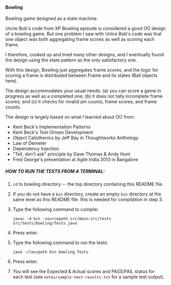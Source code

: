 #### Bowling

Bowling game designed as a state machine.

Uncle Bob's code from XP Bowling episode is considered a good OO design of a 
bowling game. But one problem I saw with Unlce Bob's code was that one object 
was both aggregating frame scores as well as scoring each frame.

I therefore, cooked up and tried many other designs, and I eventually found the 
design using the state pattern as the only satisfactory one.

With this design, Bowling just aggregates frame scores, and the logic for 
scoring a frame is distributed between Frame and its states (Ball objects here).

The design accommodates your usual needs: (a) you can score a game in progress 
as well as a completed one; (b) it does not tally incomplete frame scores; and 
(c) it checks for invalid pin counts, frame scores, and frame counts.

The design is largely based on what I learned about OO from:

- Kent Beck's Implementation Patterns
- Kent Beck's Test-Driven Development
- Object Calisthenics by Jeff Bay in Thoughtworks Anthology
- Law of Demeter
- Dependency Injection
- "Tell, don't ask" principle by Dave Thomas & Andy Hunt
- Fred George's presentation at Agile India 2013 in Bangalore


##### HOW TO RUN THE TESTS FROM A TERMINAL:

1. `cd` to bowling directory -- the top directory containing this README file.
2. If you do not have a `bin` directory, create an empty `bin` directory at the 
   same level as this README file. this is needed for compilation in step 3.
3. Type the following command to compile:

     ````
     javac -d bin -sourcepath src/main:src/tests  src/tests/bowling/Tests.java

4. Press enter.
5. Type the following command to run the tests:

     ````
     java -classpath bin bowling.Tests

6. Press enter.
7. You will see the Expected & Actual scores and PASS/FAIL status for each test 
   (see `notes/sample-test-results.txt` for a sample test output).

